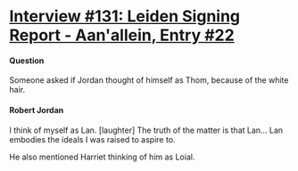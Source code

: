 # [Interview #131: Leiden Signing Report - Aan'allein, Entry #22](https://www.theoryland.com/intvmain.php?i=131#22)

#### Question

Someone asked if Jordan thought of himself as Thom, because of the white hair.

#### Robert Jordan

I think of myself as Lan. [laughter] The truth of the matter is that Lan... Lan embodies the ideals I was raised to aspire to.

He also mentioned Harriet thinking of him as Loial.


